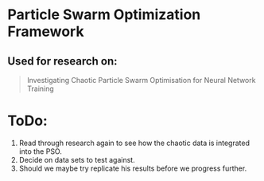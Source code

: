 # Particle Swarm Optimization Framework

## Used for research on:
> Investigating Chaotic Particle Swarm Optimisation for Neural
Network Training

# ToDo:
1. Read through research again to see how the chaotic data is integrated into the PSO.
2. Decide on data sets to test against.
3. Should we maybe try replicate his results before we progress further.

